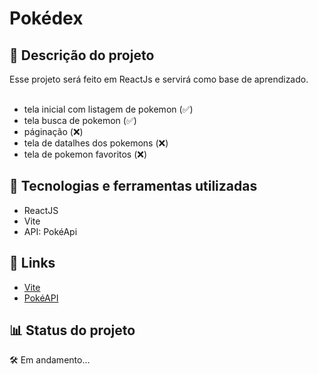 # Pokédex

## 📝 Descrição do projeto

Esse projeto será feito em ReactJs e servirá como base de aprendizado.
<br><br>

- tela inicial com listagem de pokemon (✅)
- tela busca de pokemon (✅)
- páginação (❌)
- tela de datalhes dos pokemons (❌)
- tela de pokemon favoritos (❌)

## 🧰 Tecnologias e ferramentas utilizadas

- ReactJS
- Vite
- API: PokéApi

## 🔗 Links

- [Vite](https://vitejs.dev/)
- [PokéAPI](https://pokeapi.co/)

## 📊 Status do projeto

🛠️ Em andamento...
